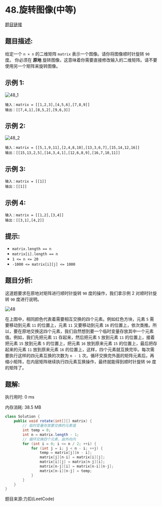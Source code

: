 # 48.旋转图像(中等)

[题目链接](https://leetcode-cn.com/problems/rotate-image/)

## 题目描述:

给定一个 `n × n` 的二维矩阵 `matrix` 表示一个图像。请你将图像顺时针旋转 `90` 度。
你必须在 **原地** 旋转图像，这意味着你需要直接修改输入的二维矩阵。请不要使用另一个矩阵来旋转图像。

## 示例 1:

![48_1](https://user-images.githubusercontent.com/57750019/136063353-0cd436d9-de74-4ec8-8a9e-0094f2d98cef.jpg)

```
输入：matrix = [[1,2,3],[4,5,6],[7,8,9]]
输出：[[7,4,1],[8,5,2],[9,6,3]]
```

## 示例 2:

![48_2](https://user-images.githubusercontent.com/57750019/136063368-4f4165cd-dcc8-4e77-9fad-441b3a51a1a7.jpg)

```
输入：matrix = [[5,1,9,11],[2,4,8,10],[13,3,6,7],[15,14,12,16]]
输出：[[15,13,2,5],[14,3,4,1],[12,6,8,9],[16,7,10,11]]
```

## 示例 3:

```
输入：matrix = [[1]]
输出：[[1]]
```

## 示例 4:

```
输入：matrix = [[1,2],[3,4]]
输出：[[3,1],[4,2]]
```

## 提示:
- `matrix.length == n`
- `matrix[i].length == n`
- `1 <= n <= 20`
- `-1000 <= matrix[i][j] <= 1000`

## 题目分析:

这道题要求在原地对矩阵进行顺时针旋转 `90` 度的操作，我们拿示例 2 对顺时针旋转 `90` 度进行说明。

![48](https://user-images.githubusercontent.com/57750019/136063389-f21f5ac6-13ac-4e6d-8535-a09e54b16aa6.png)

在上图中，相同颜色代表着需要相互交换的四个元素。例如红色方块，元素 `5` 需要移动到元素 `11` 的位置上，元素 `11` 又要移动到元素 `16` 的位置上，依次类推。所以，要在原地交换这四个元素，我们自然想到要一个临时变量存放其中一个元素值。例如，我们先把元素 `11` 存起来，然后把元素 `5` 放到元素 `11` 的位置上，接着把元素 `15` 放到元素 `5` 的位置上，把元素 `16` 放到原来元素 `15` 的位置上，最后把存起来的元素 `11` 放到原来元素 `16` 的位置上，这样，四个元素就互换完毕。每次需要执行这样的四元素互换的次数为 `n - 1` 次。循环交换完外面的矩阵元素后，再缩小矩阵，在内层矩阵继续执行四元素互换操作，最终就能得到顺时针旋转 `90` 度的矩阵了。

## 题解:

执行用时: 0 ms

内存消耗: 38.5 MB

```java
class Solution {
    public void rotate(int[][] matrix) {
        // 临时变量存放要交换的元素值
        int temp = 0;
        int n = matrix.length - 1;
        // 循环交换四个元素，由外向内
        for (int i = 0; i <= n / 2; ++i) {
            for (int j = i; j < n - i; ++j) {
                temp = matrix[j][n - i];
                matrix[j][n-i] = matrix[i][j];
                matrix[i][j] = matrix[n-j][i];
                matrix[n-j][i] = matrix[n-i][n-j];
                matrix[n-i][n-j] = temp;
            }
        }
    }
}
```

题目来源:力扣(LeetCode)
